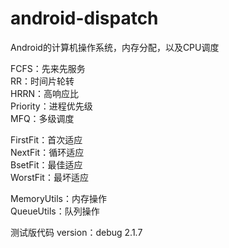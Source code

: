 # android-dispatch  
Android的计算机操作系统，内存分配，以及CPU调度  

FCFS：先来先服务  
RR：时间片轮转  
HRRN：高响应比  
Priority：进程优先级  
MFQ：多级调度  

FirstFit：首次适应  
NextFit：循环适应  
BsetFit：最佳适应  
WorstFit：最坏适应  

MemoryUtils：内存操作  
QueueUtils：队列操作    

测试版代码
version：debug 2.1.7
